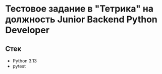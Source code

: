 # Тестовое задание в "Тетрика" на должность Junior Backend Python Developer

## Стек

- Python 3.13
- pytest